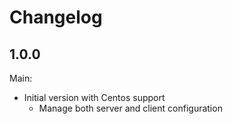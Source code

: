 Changelog
=========

1.0.0
-----

Main:

- Initial version with Centos support
  + Manage both server and client configuration
